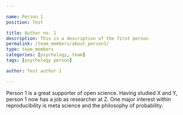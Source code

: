 ```yaml
---

name: Person 1
position: Test

title: Author no. 1
description: This is a description of the first person
permalink: /team_members/about_person1/
type: team_members
categories: [psychology, team]
tags: [psychology person]

author: Test author 1

---
```



Person 1 is a great supporter of open science. Having studied X and Y, person 1
now has a job as researcher at Z. One major interest within reproducibility is
meta science and the philosophy of probability.
